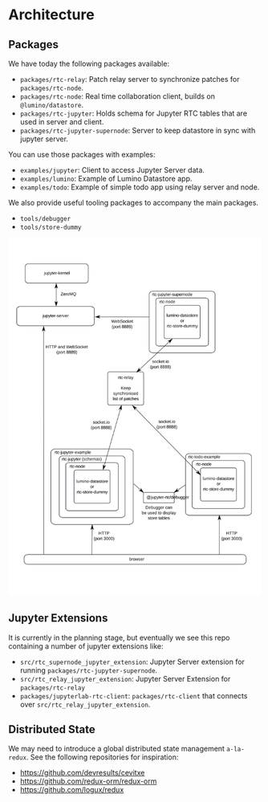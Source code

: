 # Architecture

## Packages

We have today the following packages available:

- `packages/rtc-relay`: Patch relay server to synchronize patches for `packages/rtc-node`.
- `packages/rtc-node`: Real time collaboration client, builds on `@lumino/datastore`.
- `packages/rtc-jupyter`: Holds schema for Jupyter RTC tables that are used in server and client.
- `packages/rtc-jupyter-supernode`: Server to keep datastore in sync with jupyter server.

You can use those packages with examples:

- `examples/jupyter`: Client to access Jupyter Server data.
- `examples/lumino`: Example of Lumino Datastore app.
- `examples/todo`: Example of simple todo app using relay server and node.

We also provide useful tooling packages to accompany the main packages.

- `tools/debugger`
- `tools/store-dummy`

![The development architecture](images/dev-architecture.svg "The development architecture")

## Jupyter Extensions

It is currently in the planning stage, but eventually we see this repo containing a number of jupyter extensions like:

- `src/rtc_supernode_jupyter_extension`: Jupyter Server extension for running `packages/rtc-jupyter-supernode`.
- `src/rtc_relay_jupyter_extension`: Jupyter Server Extension for `packages/rtc-relay`
- `packages/jupyterlab-rtc-client`: `packages/rtc-client` that connects over `src/rtc_relay_jupyter_extension`.

## Distributed State

We may need to introduce a global distributed state management `a-la-redux`. See the following repositories for inspiration:

- <https://github.com/devresults/cevitxe>
- <https://github.com/redux-orm/redux-orm>
- <https://github.com/logux/redux>
